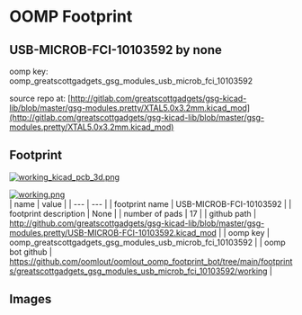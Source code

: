 # OOMP Footprint  
## USB-MICROB-FCI-10103592  by none  
  
oomp key: oomp_greatscottgadgets_gsg_modules_usb_microb_fci_10103592  
  
source repo at: [http://gitlab.com/greatscottgadgets/gsg-kicad-lib/blob/master/gsg-modules.pretty/XTAL5.0x3.2mm.kicad_mod](http://gitlab.com/greatscottgadgets/gsg-kicad-lib/blob/master/gsg-modules.pretty/XTAL5.0x3.2mm.kicad_mod)  
## Footprint  
  
[![working_kicad_pcb_3d.png](working_kicad_pcb_3d_600.png)](working_kicad_pcb_3d.png)  
  
[![working.png](working_600.png)](working.png)  
| name | value | 
| --- | --- | 
| footprint name | USB-MICROB-FCI-10103592 | 
| footprint description | None | 
| number of pads | 17 | 
| github path | http://github.com/greatscottgadgets/gsg-kicad-lib/blob/master/gsg-modules.pretty/USB-MICROB-FCI-10103592.kicad_mod | 
| oomp key | oomp_greatscottgadgets_gsg_modules_usb_microb_fci_10103592 | 
| oomp bot github | https://github.com/oomlout/oomlout_oomp_footprint_bot/tree/main/footprints/greatscottgadgets_gsg_modules_usb_microb_fci_10103592/working | 
## Images  
